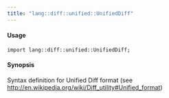 ```yaml
---
title: "lang::diff::unified::UnifiedDiff"
---
```


#### Usage

`import lang::diff::unified::UnifiedDiff;`


#### Synopsis

Syntax definition for Unified Diff format (see http://en.wikipedia.org/wiki/Diff_utility#Unified_format)



